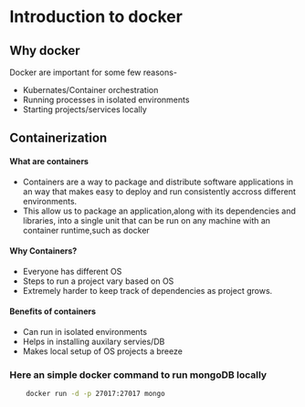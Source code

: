 # Introduction to docker
##  Why docker
 Docker are important for some few reasons-
- Kubernates/Container orchestration
- Running processes in isolated environments
- Starting projects/services locally
## Containerization
#### What are containers
- Containers are a way to package and       distribute software applications in an way that makes easy to deploy and run consistently accross different environments.
- This allow us to package an application,along with its dependencies and libraries, into a single unit that can be run on any machine with an container runtime,such as docker

#### Why Containers?
- Everyone has different OS
- Steps to run a project vary based on OS
- Extremely harder to keep track of dependencies as project grows.

#### Benefits of containers
- Can run in isolated environments
- Helps in installing auxilary servies/DB
- Makes local setup of OS projects a breeze

### Here an simple docker command to run mongoDB locally
```sh
    docker run -d -p 27017:27017 mongo
```